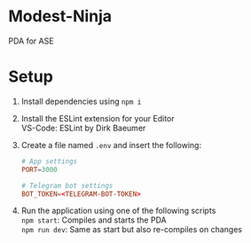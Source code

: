 # Modest-Ninja
PDA for ASE

# Setup
1.  Install dependencies using `npm i`

2.  Install the ESLint extension for your Editor  
    VS-Code: ESLint by Dirk Baeumer  

3.  Create a file named `.env` and insert the following:  
    ```conf
    # App settings
    PORT=3000

    # Telegram bot settings
    BOT_TOKEN=<TELEGRAM-BOT-TOKEN>
    ```

4.  Run the application using one of the following scripts  
    `npm start`: Compiles and starts the PDA  
    `npm run dev`: Same as start but also re-compiles on changes

